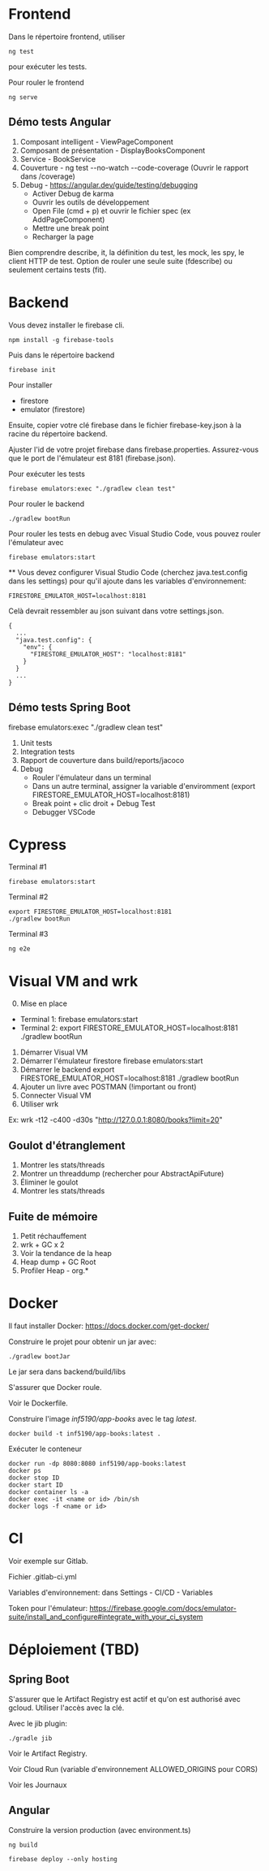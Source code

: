 # Frontend

Dans le répertoire frontend, utiliser

```
ng test
```

pour exécuter les tests.

Pour rouler le frontend

```
ng serve
```

## Démo tests Angular

1. Composant intelligent - ViewPageComponent
2. Composant de présentation - DisplayBooksComponent
3. Service - BookService
4. Couverture - ng test --no-watch --code-coverage (Ouvrir le rapport dans /coverage)
5. Debug - https://angular.dev/guide/testing/debugging
    - Activer Debug de karma
    - Ouvrir les outils de développement
    - Open File (cmd + p) et ouvrir le fichier spec (ex AddPageComponent)
    - Mettre une break point
    - Recharger la page

Bien comprendre describe, it, la définition du test, les mock, les spy, le client HTTP de test.
Option de rouler une seule suite (fdescribe) ou seulement certains tests (fit).

# Backend

Vous devez installer le firebase cli.

```
npm install -g firebase-tools
```

Puis dans le répertoire backend

```
firebase init
```

Pour installer

- firestore
- emulator (firestore)

Ensuite, copier votre clé firebase dans le fichier firebase-key.json à la racine du répertoire backend.

Ajuster l'id de votre projet firebase dans firebase.properties.
Assurez-vous que le port de l'émulateur est 8181 (firebase.json).

Pour exécuter les tests

```
firebase emulators:exec "./gradlew clean test"
```

Pour rouler le backend

```
./gradlew bootRun
```

Pour rouler les tests en debug avec Visual Studio Code, vous pouvez rouler l'émulateur avec

```
firebase emulators:start
```

** Vous devez configurer Visual Studio Code (cherchez java.test.config dans les settings) pour qu'il ajoute dans les variables d'environnement:

```
FIRESTORE_EMULATOR_HOST=localhost:8181
```

Celà devrait ressembler au json suivant dans votre settings.json.

```
{
  ...
  "java.test.config": {
    "env": {
      "FIRESTORE_EMULATOR_HOST": "localhost:8181"
    }
  }
  ...
}

```

## Démo tests Spring Boot

firebase emulators:exec "./gradlew clean test"

1. Unit tests
2. Integration tests
3. Rapport de couverture dans build/reports/jacoco
4. Debug
    - Rouler l'émulateur dans un terminal
    - Dans un autre terminal, assigner la variable d'enviromment (export FIRESTORE_EMULATOR_HOST=localhost:8181)
    - Break point + clic droit + Debug Test
    - Debugger VSCode

# Cypress

Terminal #1

```
firebase emulators:start
```

Terminal #2

```
export FIRESTORE_EMULATOR_HOST=localhost:8181
./gradlew bootRun

```

Terminal #3

```
ng e2e
```

# Visual VM and wrk

0. Mise en place

- Terminal 1:
  firebase emulators:start
- Terminal 2:
  export FIRESTORE_EMULATOR_HOST=localhost:8181
  ./gradlew bootRun

1. Démarrer Visual VM
2. Démarrer l'émulateur firestore
   firebase emulators:start
3. Démarrer le backend
   export FIRESTORE_EMULATOR_HOST=localhost:8181
   ./gradlew bootRun
4. Ajouter un livre avec POSTMAN (!important ou front)
5. Connecter Visual VM
6. Utiliser wrk

Ex: wrk -t12 -c400 -d30s "http://127.0.0.1:8080/books?limit=20"

## Goulot d'étranglement

1. Montrer les stats/threads
2. Montrer un threaddump (rechercher pour AbstractApiFuture)
3. Éliminer le goulot
4. Montrer les stats/threads

## Fuite de mémoire

1. Petit réchauffement
2. wrk + GC x 2
3. Voir la tendance de la heap
4. Heap dump + GC Root
5. Profiler Heap - org.*

# Docker

Il faut installer Docker: https://docs.docker.com/get-docker/

Construire le projet pour obtenir un jar avec:

```
./gradlew bootJar
```

Le jar sera dans backend/build/libs

S'assurer que Docker roule.

Voir le Dockerfile.

Construire l'image _inf5190/app-books_ avec le tag _latest_.

```
docker build -t inf5190/app-books:latest . 
```

Exécuter le conteneur

```
docker run -dp 8080:8080 inf5190/app-books:latest
docker ps
docker stop ID
docker start ID
docker container ls -a
docker exec -it <name or id> /bin/sh
docker logs -f <name or id>
```

# CI

Voir exemple sur Gitlab.

Fichier .gitlab-ci.yml

Variables d'environnement: dans Settings - CI/CD - Variables

Token pour l'émulateur: https://firebase.google.com/docs/emulator-suite/install_and_configure#integrate_with_your_ci_system

# Déploiement (TBD)

## Spring Boot

S'assurer que le Artifact Registry est actif et qu'on est authorisé avec gcloud.
Utiliser l'accès avec la clé.

Avec le jib plugin:

```
./gradle jib
```

Voir le Artifact Registry.

Voir Cloud Run (variable d'environnement ALLOWED_ORIGINS pour CORS)

Voir les Journaux

## Angular

Construire la version production (avec environment.ts)

```
ng build
```

```
firebase deploy --only hosting
```
